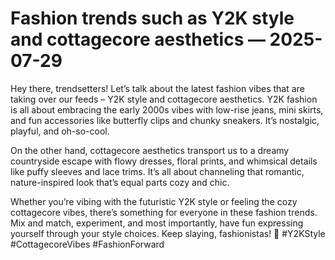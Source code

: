 # Fashion trends such as Y2K style and cottagecore aesthetics — 2025-07-29

Hey there, trendsetters! Let’s talk about the latest fashion vibes that are taking over our feeds – Y2K style and cottagecore aesthetics. Y2K fashion is all about embracing the early 2000s vibes with low-rise jeans, mini skirts, and fun accessories like butterfly clips and chunky sneakers. It’s nostalgic, playful, and oh-so-cool.

On the other hand, cottagecore aesthetics transport us to a dreamy countryside escape with flowy dresses, floral prints, and whimsical details like puffy sleeves and lace trims. It’s all about channeling that romantic, nature-inspired look that’s equal parts cozy and chic.

Whether you’re vibing with the futuristic Y2K style or feeling the cozy cottagecore vibes, there’s something for everyone in these fashion trends. Mix and match, experiment, and most importantly, have fun expressing yourself through your style choices. Keep slaying, fashionistas! 💫 #Y2KStyle #CottagecoreVibes #FashionForward
